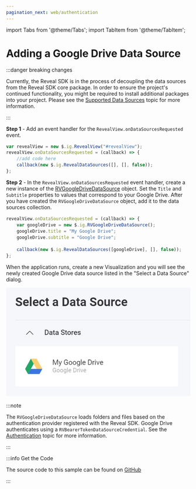 ```yaml
---
pagination_next: web/authentication
---
```


import Tabs from '@theme/Tabs';
import TabItem from '@theme/TabItem';

# Adding a Google Drive Data Source

:::danger breaking changes

Currently, the Reveal SDK is in the process of decoupling the data sources from the Reveal SDK core package. In order to ensure the project's continued functionality, you might be required to install additional packages into your project. Please see the [Supported Data Sources](web/datasources.md#supported-data-sources) topic for more information.

:::

**Step 1** - Add an event handler for the `RevealView.onDataSourcesRequested` event.

```js
var revealView = new $.ig.RevealView("#revealView");
revealView.onDataSourcesRequested = (callback) => {
    //add code here
    callback(new $.ig.RevealDataSources([], [], false));
};
```

**Step 2** - In the `RevealView.onDataSourcesRequested` event handler, create a new instance of the [RVGoogleDriveDataSource](https://help.revealbi.io/api/javascript/latest/classes/rvgoogledrivedatasource.html) object. Set the `Title` and `Subtitle` properties to values that correspond to your Google Drive. After you have created the `RVGoogleDriveDataSource` object, add it to the data sources collection.

```js
revealView.onDataSourcesRequested = (callback) => {
    var googleDrive = new $.ig.RVGoogleDriveDataSource();
    googleDrive.title = "My Google Drive";
    googleDrive.subtitle = "Google Drive";

    callback(new $.ig.RevealDataSources([googleDrive], [], false));
};
```

When the application runs, create a new Visualization and you will see the newly created Google Drive data source listed in the "Select a Data Source" dialog.

![](images/google-drive-data-source.jpg)

:::note

The `RVGoogleDriveDataSource` loads folders and files based on the authentication provider registered with the Reveal SDK. Google Drive authenticates using a `RVBearerTokenDataSourceCredential`. See the [Authentication](../authentication.md#bearer-token-authentication) topic for more information.

:::

:::info Get the Code

The source code to this sample can be found on [GitHub](https://github.com/RevealBi/sdk-samples-javascript/tree/main/DataSources/GoogleDrive-ServiceAccount)

:::